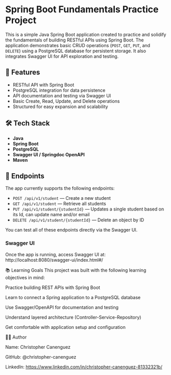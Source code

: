 # Spring Boot Fundamentals Practice Project

This is a simple Java Spring Boot application created to practice and solidify the fundamentals of building RESTful APIs using Spring Boot.
The application demonstrates basic CRUD operations (`POST`, `GET`, `PUT`, and `DELETE`) using a PostgreSQL database for persistent storage. 
It also integrates Swagger UI for API exploration and testing.

## 🚀 Features

- RESTful API with Spring Boot
- PostgreSQL integration for data persistence
- API documentation and testing via Swagger UI
- Basic Create, Read, Update, and Delete operations
- Structured for easy expansion and scalability

## 🛠️ Tech Stack

- **Java**
- **Spring Boot**
- **PostgreSQL**
- **Swagger UI / Springdoc OpenAPI**
- **Maven**

## 🧪 Endpoints

The app currently supports the following endpoints:

- `POST /api/v1/student` — Create a new student
- `GET /api/v1/student` — Retrieve all students
- `PUT /api/v1/student/{studentId}` — Updates a single student based on its Id, can update name and/or email
- `DELETE /api/v1/student/{studentId}` — Delete an object by ID

You can test all of these endpoints directly via the Swagger UI.

### Swagger UI

Once the app is running, access Swagger UI at: http://localhost:8080/swagger-ui/index.html#/

📚 Learning Goals
This project was built with the following learning objectives in mind:

Practice building REST APIs with Spring Boot

Learn to connect a Spring application to a PostgreSQL database

Use Swagger/OpenAPI for documentation and testing

Understand layered architecture (Controller-Service-Repository)

Get comfortable with application setup and configuration


🧑‍💻 Author

Name: Christopher Canenguez

GitHub: @christopher-canenguez

LinkedIn: https://www.linkedin.com/in/christopher-canenguez-81332321b/


